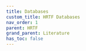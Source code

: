 ```yaml
---
title: Databases
custom_title: HRTF Databases
nav_order: 1
parent: HRTF
grand_parent: Literature
has_toc: false
---
```


